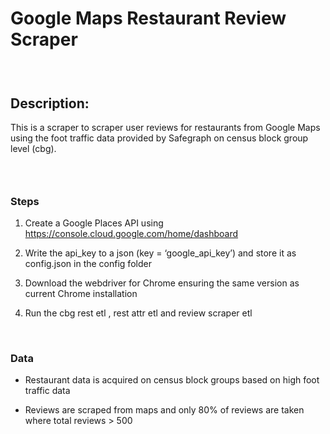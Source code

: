 Google Maps Restaurant Review Scraper
=====================================

###  

Description:
------------

This is a scraper to scraper user reviews for restaurants from Google Maps using
the foot traffic data provided by Safegraph on census block group level (cbg).

###  

### Steps

1.  Create a Google Places API using
    https://console.cloud.google.com/home/dashboard

2.  Write the api_key to a json (key = ‘google_api_key’) and store it as
    config.json in the config folder

3.  Download the webdriver for Chrome ensuring the same version as current
    Chrome installation

4.  Run the cbg rest etl , rest attr etl and review scraper etl

 

### Data

-   Restaurant data is acquired on census block groups based on high foot
    traffic data

-   Reviews are scraped from maps and only 80% of reviews are taken where total
    reviews \> 500
